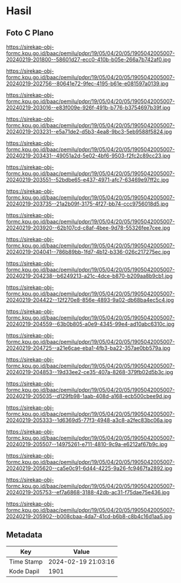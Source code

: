 # Hasil

## Foto C Plano

https://sirekap-obj-formc.kpu.go.id/baac/pemilu/pdpr/19/05/04/20/05/1905042005007-20240219-201800--58601d27-ecc0-410b-b05e-266a7b742af0.jpg

https://sirekap-obj-formc.kpu.go.id/baac/pemilu/pdpr/19/05/04/20/05/1905042005007-20240219-202756--80641e72-9fec-4195-b61e-e081597a0139.jpg

https://sirekap-obj-formc.kpu.go.id/baac/pemilu/pdpr/19/05/04/20/05/1905042005007-20240219-203016--e83f009e-926f-491b-b776-b3754697b39f.jpg

https://sirekap-obj-formc.kpu.go.id/baac/pemilu/pdpr/19/05/04/20/05/1905042005007-20240219-203231--e5a71de2-d5b3-4ea8-9bc3-5eb9588f5824.jpg

https://sirekap-obj-formc.kpu.go.id/baac/pemilu/pdpr/19/05/04/20/05/1905042005007-20240219-203431--49051a2d-5e02-4bf6-9503-f2fc2c89cc23.jpg

https://sirekap-obj-formc.kpu.go.id/baac/pemilu/pdpr/19/05/04/20/05/1905042005007-20240219-203551--52bdbe65-e437-4971-afc7-63469e97ff2c.jpg

https://sirekap-obj-formc.kpu.go.id/baac/pemilu/pdpr/19/05/04/20/05/1905042005007-20240219-203735--21a2b09f-3175-4f27-bb74-ccc9756018d5.jpg

https://sirekap-obj-formc.kpu.go.id/baac/pemilu/pdpr/19/05/04/20/05/1905042005007-20240219-203920--62b107cd-c8af-4bee-9d78-55326fee7cee.jpg

https://sirekap-obj-formc.kpu.go.id/baac/pemilu/pdpr/19/05/04/20/05/1905042005007-20240219-204041--786b89bb-1fd7-4b12-b336-026c217275ec.jpg

https://sirekap-obj-formc.kpu.go.id/baac/pemilu/pdpr/19/05/04/20/05/1905042005007-20240219-204238--b6249213-a21c-4dce-b870-b209aa8b9cb1.jpg

https://sirekap-obj-formc.kpu.go.id/baac/pemilu/pdpr/19/05/04/20/05/1905042005007-20240219-204422--12f270e8-856e-4893-9a02-db68ba4ec5c4.jpg

https://sirekap-obj-formc.kpu.go.id/baac/pemilu/pdpr/19/05/04/20/05/1905042005007-20240219-204559--63b0b805-a0e9-4345-99e4-ad10abc6310c.jpg

https://sirekap-obj-formc.kpu.go.id/baac/pemilu/pdpr/19/05/04/20/05/1905042005007-20240219-204725--a21e6cae-eba1-4fb3-ba22-357ae0bb579a.jpg

https://sirekap-obj-formc.kpu.go.id/baac/pemilu/pdpr/19/05/04/20/05/1905042005007-20240219-204853--19d33ee2-ce35-407a-8268-379fb02d5b3c.jpg

https://sirekap-obj-formc.kpu.go.id/baac/pemilu/pdpr/19/05/04/20/05/1905042005007-20240219-205035--d129fb98-1aab-408d-a168-ecb500cbee9d.jpg

https://sirekap-obj-formc.kpu.go.id/baac/pemilu/pdpr/19/05/04/20/05/1905042005007-20240219-205333--1d6369d5-77f3-4948-a3c8-a2fec83bc06a.jpg

https://sirekap-obj-formc.kpu.go.id/baac/pemilu/pdpr/19/05/04/20/05/1905042005007-20240219-205507--14975261-e711-4810-9c9a-e6212af67b9c.jpg

https://sirekap-obj-formc.kpu.go.id/baac/pemilu/pdpr/19/05/04/20/05/1905042005007-20240219-205620--ca5e0c91-6d44-4225-9a26-fc9467fa2892.jpg

https://sirekap-obj-formc.kpu.go.id/baac/pemilu/pdpr/19/05/04/20/05/1905042005007-20240219-205753--ef7a6868-3188-42db-ac31-f75dae75e436.jpg

https://sirekap-obj-formc.kpu.go.id/baac/pemilu/pdpr/19/05/04/20/05/1905042005007-20240219-205902--b008cbaa-4da7-41cd-b6b8-c8b4c16d1aa5.jpg


## Metadata

| Key        | Value               |
| ---------- | ------------------- |
| Time Stamp | 2024-02-19 21:03:16 |
| Kode Dapil | 1901                |




